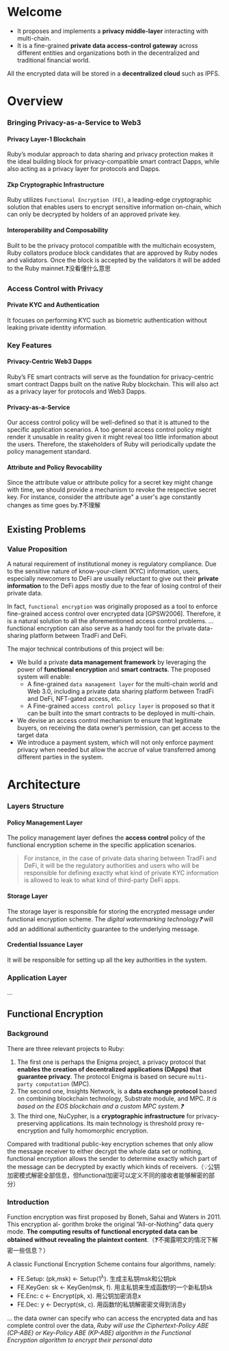 # Welcome
- It proposes and implements a **privacy middle-layer** interacting with multi-chain.
- It is a fine-grained **private data access-control gateway** across different entities and organizations both in the decentralized and traditional financial world.

All the encrypted data will be stored in a **decentralized cloud** such as IPFS.

# Overview
### Bringing Privacy-as-a-Service to Web3
#### Privacy Layer-1 Blockchain
Ruby’s modular approach to data sharing and privacy protection makes it the ideal building block for privacy-compatible smart contract Dapps, while also acting as a privacy layer for protocols and Dapps.

#### Zkp Cryptographic Infrastructure
Ruby utilizes `Functional Encryption (FE)`, a leading-edge cryptographic solution that enables users to encrypt sensitive information on-chain, which can only be decrypted by holders of an approved private key.

#### Interoperability and Composability
Built to be the privacy protocol compatible with the multichain ecosystem, Ruby collators produce block candidates that are approved by Ruby nodes and validators. Once the block is accepted by the validators it will be added to the Ruby mainnet.❓没看懂什么意思

### Access Control with Privacy
#### Private KYC and Authentication
It focuses on performing KYC such as biometric authentication without leaking private identity information.

### Key Features
#### Privacy-Centric Web3 Dapps
Ruby’s FE smart contracts will serve as the foundation for privacy-centric smart contract Dapps built on the native Ruby blockchain. This will also act as a privacy layer for protocols and Web3 Dapps.

#### Privacy-as-a-Service
Our access control policy will be well-defined so that it is attuned to the specific application scenarios. A too general access control policy might render it unusable in reality given it might reveal too little information about the users. Therefore, the stakeholders of Ruby will periodically update the policy management standard.

#### Attribute and Policy Revocability
Since the attribute value or attribute policy for a secret key might change with time, we should provide a mechanism to revoke the respective secret key. For instance, consider the attribute age" a user's age constantly changes as time goes by.❓不理解

## Existing Problems
### Value Proposition
A natural requirement of institutional money is regulatory compliance. Due to the sensitive nature of know-your-client (KYC) information, users, especially newcomers to DeFi are usually reluctant to give out their **private information** to the DeFi apps mostly due to the fear of losing control of their private data.

In fact, `functional encryption` was originally proposed as a tool to enforce fine-grained access control over encrypted data [GPSW2006]. Therefore, it is a natural solution to all the aforementioned access control problems. ... functional encryption can also serve as a handy tool for the private data-sharing platform between TradFi and DeFi.

The major technical contributions of this project will be:
- We build a private **data management framework** by leveraging the power of **functional encryption** and **smart contracts**. The proposed system will enable:
  - A fine-grained `data management layer` for the multi-chain world and Web 3.0, including a private data sharing platform between TradFi and DeFi, NFT-gated access, etc.
  - A Fine-grained `access control policy layer` is proposed so that it can be built into the smart contracts to be deployed in multi-chain.
- We devise an access control mechanism to ensure that legitimate buyers, on receiving the data owner’s permission, can get access to the target data
- We introduce a payment system, which will not only enforce payment privacy when needed but allow the accrue of value transferred among different parties in the system.

# Architecture
### Layers Structure
#### Policy Management Layer
The policy management layer defines the **access control** policy of the functional encryption scheme in the specific application scenarios.
> For instance, in the case of private data sharing between TradFi and DeFi, it will be the regulatory authorities and users who will be responsible for defining exactly what kind of private KYC information is allowed to leak to what kind of third-party DeFi apps.

#### Storage Layer
The storage layer is responsible for storing the encrypted message under functional encryption scheme. The *digital watermarking technology❓* will add an additional authenticity guarantee to the underlying message.

#### Credential Issuance Layer
It will be responsible for setting up all the key authorities in the system.

### Application Layer
...

## Functional Encryption
### Background
There are three relevant projects to Ruby:
1. The first one is perhaps the Enigma project, a privacy protocol that **enables the creation of decentralized applications (DApps) that guarantee privacy**. The protocol Enigma is based on secure `multi-party computation` (MPC). 
2. The second one, Insights Network, is a **data exchange protocol** based on combining blockchain technology, Substrate module, and MPC. *It is based on the EOS blockchain and a custom MPC system.❓*
3. The third one, NuCypher, is a **cryptographic infrastructure** for privacy-preserving applications. Its main technology is threshold proxy re-encryption and fully homomorphic encryption.

Compared with traditional public-key encryption schemes that only allow the message receiver to either decrypt the whole data set or nothing, functional encryption allows the sender to determine exactly which part of the message can be decrypted by exactly which kinds of receivers.（💡公钥加密模式解密全部信息，但functional加密可以定义不同的接收者能够解密的部分）

### Introduction
Function encryption was first proposed by Boneh, Sahai and Waters in 2011. This encryption al- gorithm broke the original ”All-or-Nothing” data query mode. **The computing results of functional encrypted data can be obtained without revealing the plaintext content**.（❓不揭露明文的情况下解密一些信息？）

A classic Functional Encryption Scheme contains four algorithms, namely:
- FE.Setup: (pk,msk) ← Setup(1<sup>λ</sup>). 生成主私钥msk和公钥pk
- FE.KeyGen: sk ← KeyGen(msk, f). 用主私钥来生成函数f的一个新私钥sk
- FE.Enc: c ← Encrypt(pk, x). 用公钥加密消息x
- FE.Dec: y ← Decrypt(sk, c). 用函数f的私钥解密密文得到消息y

... the data owner can specify who can access the encrypted data and has complete control over the data, *Ruby will use the Ciphertext-Policy ABE (CP-ABE) or Key-Policy ABE (KP-ABE) algorithm in the Functional Encryption algorithm to encrypt their personal data*

